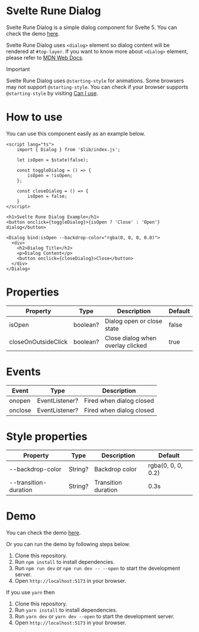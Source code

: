 # Svelte Rune Dialog
Svelte Rune Dialog is a simple dialog component for Svelte 5.
You can check the demo [here](https://yuki0418.github.io/svelte-rune-dialog/).

Svelte Rune Dialog uses `<dialog>` element so dialog content will be rendered at `#top-layer`. If you want to know more about `<dialog>` element, please refer to [MDN Web Docs](https://developer.mozilla.org/en-US/docs/Web/HTML/Element/dialog).

> [!IMPORTANT]  
> Svelte Rune Dialog uses `@starting-style` for animations. Some browsers may not support `@starting-style`. You can check if your browser supports `@starting-style` by visiting [Can I use](https://caniuse.com/mdn-css_at-rules_starting-style).

# How to use
You can use this component easily as an example below.

```svelte
<script lang="ts">
	import { Dialog } from '$lib/index.js';

	let isOpen = $state(false);

	const toggleDialog = () => {
		isOpen = !isOpen;
	};

	const closeDialog = () => {
		isOpen = false;
	}
</script>

<h1>Svelte Rune Dialog Example</h1>
<button onclick={toggleDialog}>{isOpen ? 'Close' : 'Open'} dialog</button>

<Dialog bind:isOpen --backdrop-color="rgba(0, 0, 0, 0.8)">
  <div>
    <h2>Dialog Title</h2>
    <p>Dialog Content</p>
    <button onclick={closeDialog}>Close</button>
  </div>
</Dialog>
```

# Properties
| Property | Type | Description | Default |
| --- | --- | --- | --- |
| isOpen | boolean? | Dialog open or close state | false |
| closeOnOutsideClick | boolean? | Close dialog when overlay clicked | true |

# Events
| Event | Type | Description |
| --- | --- | --- |
| onopen | EventListener? | Fired when dialog closed |
| onclose | EventListener? | Fired when dialog closed |

# Style properties
| Property | Type | Description | Default |
| --- | --- | --- | --- |
| --backdrop-color | String? | Backdrop color | rgba(0, 0, 0, 0.2) |
| --transition-duration | String? | Transition duration | 0.3s |

# Demo
You can check the demo [here](https://yuki0418.github.io/svelte-rune-dialog/).

Or you can run the demo by following steps below.
1. Clone this repository.
2. Run `npm install` to install dependencies.
3. Run `npm run dev` or `npm run dev -- --open` to start the development server.
4. Open `http://localhost:5173` in your browser.

If you use `yarn` then
1. Clone this repository.
2. Run `yarn install` to install dependencies.
3. Run `yarn dev` or `yarn dev --open` to start the development server.
4. Open `http://localhost:5173` in your browser.
